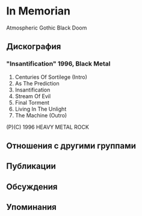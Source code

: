# In Memorian

Atmospheric Gothic Black Doom

## Дискография

### "Insantification" 1996, Black Metal

1. Centuries Of Sortilege (Intro)
2. As The Prediction
3. Insantification
4. Stream Of Evil
5. Final Torment
6. Living In The Unlight
7. The Machine (Outro)

(P)(C) 1996 HEAVY METAL ROCK


## Отношения с другими группами


## Публикации


## Обсуждения


## Упоминания

